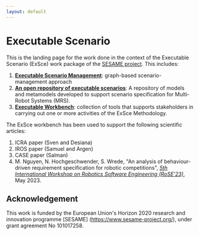 ```yaml
---
layout: default
---
```

# Executable Scenario

This is the landing page for the work done in the context of the Executable Scenario (ExSce)
work package of the [SESAME project](https://www.sesame-project.org/). This includes:

1. **[Executable Scenario Management](https://hbrs-sesame.github.io/metamorphic_testing/)**:
    graph-based scenario-management approach
2. **[An open repository of executable scenarios](exsce-repo.md)**:
    A repository of models and metamodels developed to support scenario specification for
    Multi-Robot Systems (MRS).
3. **[Executable Workbench](exsce-workbench.md)**: collection of tools that supports stakeholders
    in carrying out one or more activities of the ExSce Methodology.

The ExSce workbench has been used to support the following scientific articles:

1. ICRA paper (Sven and Desiana)
2. IROS paper (Samuel and Argen)
3. CASE paper (Salman)
4. M. Nguyen, N. Hochgeschwender, S. Wrede, "An analysis of behaviour-driven requirement specification for robotic competitions", [_5th International Workshop on Robotics Software Engineering (RoSE’23)_](https://rose-workshops.github.io/rose2023/), May 2023.

## Acknowledgement

This work is funded by the European Union's Horizon 2020 research and innovation programme [SESAME]
(https://www.sesame-project.org/), under grant agreement No 101017258.
